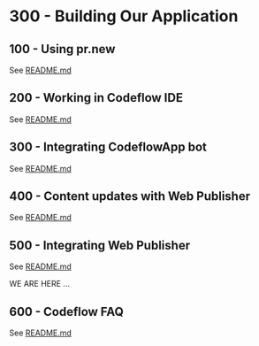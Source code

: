 # 300 - Building Our Application

## 100 - Using pr.new

See [README.md](./100/README.md)

## 200 - Working in Codeflow IDE

See [README.md](./200/README.md)

## 300 - Integrating CodeflowApp bot

See [README.md](./300/README.md)

## 400 - Content updates with Web Publisher

See [README.md](./400/README.md)

## 500 - Integrating Web Publisher

See [README.md](./500/README.md)

WE ARE HERE ...

## 600 - Codeflow FAQ

See [README.md](./600/README.md)
